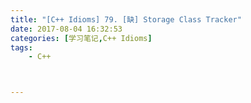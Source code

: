 ```yaml
---
title: "[C++ Idioms] 79. [缺] Storage Class Tracker"
date: 2017-08-04 16:32:53
categories: [学习笔记,C++ Idioms]
tags:
    - C++



---
```

